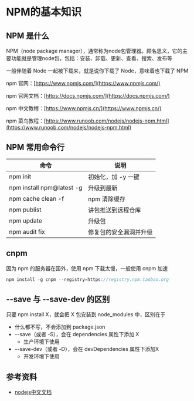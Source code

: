 # NPM的基本知识



## NPM 是什么

NPM（node package manager），通常称为node包管理器。顾名思义，它的主要功能就是管理node包，包括：安装、卸载、更新、查看、搜索、发布等

一般伴随着 Node 一起被下载来，就是说你下载了 Node，意味着也下载了 NPM

npm 官网：[https://www.npmjs.com/](https://www.npmjs.com/)

npm 官网文档：[https://docs.npmjs.com/](https://docs.npmjs.com/)

npm 中文教程：[https://www.npmjs.cn/](https://www.npmjs.cn/)

npm 菜鸟教程：[https://www.runoob.com/nodejs/nodejs-npm.html](https://www.runoob.com/nodejs/nodejs-npm.html)



## NPM 常用命令行

| 命令                      | 说明                   |
| ------------------------- | ---------------------- |
| npm init                  | 初始化，加 -y 一键     |
| npm install npm@latest -g | 升级到最新             |
| npm cache clean -f        | npm 清除缓存           |
| npm publist               | 讲包推送到远程仓库     |
| npm update                | 升级包                 |
| npm audit fix             | 修复包的安全漏洞并升级 |



## cnpm

因为 npm 的服务器在国外，使用 npm 下载太慢，一般使用 cnpm 加速

```javascript
npm install -g cnpm --registry=https://registry.npm.taobao.org
```





## --save 与 --save-dev 的区别

只要 npm install X，就会把 X 包安装到 node_modules 中，区别在于

- 什么都不写，不会添加到 package.json
- --save（或者 -S），会在 dependencies 属性下添加 X
  - 生产环境下使用
- --save-dev（或者 -D），会在 devDependencies 属性下添加X
  - 开发环境下使用





## 参考资料

- [nodejs中文文档](http://nodejs.cn/website2/learn/update-all-the-nodejs-dependencies-to-their-latest-version/)

